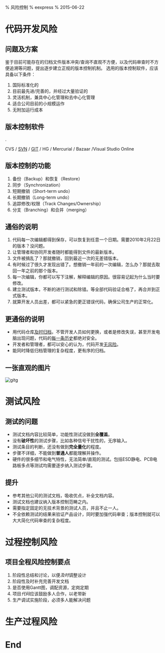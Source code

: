 % 风险控制
% eexpress
% 2015-06-22

# 代码开发风险

## 问题及方案
鉴于目前可能存在的归档文件版本冲突/查询不直观不方便，以及代码审查时不方便追溯等问题，提出逐步建立正规的版本控制机制。
选用的版本控制软件，应该具备以下条件：

1. 国际标准化的
1. 目前最先进/完善的，并经过大量验证的
1. 灵活机制，兼具中心化管理和去中心化管理
1. 适合公司目前的小规模运作
1. 无附加运行成本

## 版本控制软件

.

CVS / [SVN](SVN) / [GIT](GIT) / HG / Mercurial / Bazaar /Visual Studio Online

## 版本控制的功能
1. 备份（Backup）和恢复（Restore）
1. 同步（Synchronization）
1. 短期撤销（Short-term undo）
1. 长期撤销（Long-term undo）
1. 追踪修改/权限（Track Changes/Ownership）
1. 分支（Branching）和合并（merging）

## 通俗的说明
1. 代码每一次编辑都得到保存，可以恢复到任意一个日期。需要2010年2月22日的版本？没问题。
1. 让管理者和协同开发者随时都能得到文件的最新版本。
1. 文件被搞乱了？那就撤销，回到最近一次的无差错版本。
1. 有时候过了很久才发现出错了。想撤销一年前的一次编辑，怎么办？那就去取回一年之前的那个版本。
1. 每一次编辑，你都可以写下注解，解释编辑的原因。很容易记起为什么当时要修改。
1. 建立测试版本，不断的进行测试和除错。等全部代码验证合格了，再合并到正式版本。
1. 就算开发人员出差，都可以紧急的更正错误代码，确保公司生产的正常化。

## 更通俗的说明
- 用代码仓库[及时归档]()，不管开发人员如何更换，或者是修改失误，甚至开发电脑出现问题，代码的[每一条历史]()都绝对安全。
- 开发者和管理者，都可以安心的认为，代码开发[无风险]()。
- 能同时降低归档管理的复杂程度，更有序的归档。

## 一张直观的图片
![gitg](gitg.png)

# 测试风险

## 测试的问题
- 测试文档内容比较简单，功能性测试没做到**全覆盖**。
- 没有**破坏性**的测试步骤，比如各种信号干扰性的，无序输入。
- 测试条目的判断，还没有做到**完全量化**的程度。
- 步骤不详细，不能做到**普通人**都能理解并操作。
- 硬件的很多细节和电气特性，无法简单/直观的测试。包括ESD静电、PCB电路板多点等测试均需要逐步纳入测试步骤。

## 提升
- 参考其他公司的测试文档，吸收优点，补全文档内容。
- 测试文档也建议纳入版本控制范畴之内。
- 需要指定固定的无技术背景的测试人员，并且不止一人。
- 不全依赖测试的结果来验证产品设计，同时要加强代码审查；版本控制就可以大大简化代码审查的复杂程度。

# 过程控制风险

## 项目全程风险控制要点

1. 阶段性总结和讨论，以便*及时*调整设计
1. 阶段性及时补充完善开发文档
1. 是否使用Gantt图，调配资源，定岗定期
1. 项目*代码*应该鼓励多人合作，以老带新
1. 生产调试实施阶段，必须多人能解决问题


# 生产过程风险

# End

